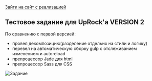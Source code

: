 [Зайти на сайт с реализацией](http://stepanovm.ru/uprock/ "Ссылка на сайт c тестовым заданием Uprock")
## Тестовое задание для UpRock'a VERSION 2 ##

По сравнению с первой версией:
* провел декомпозицию(разделение отдельно на стили и логику)
* перевел на автоматическую сборку gulp c отслеживанием изменением и autoreload
* препроцессор Jade для html
* препроцессор Sass для CSS

![Задание](http://stepanovm.ru/uprock/test.gif "Тестовое задание")




